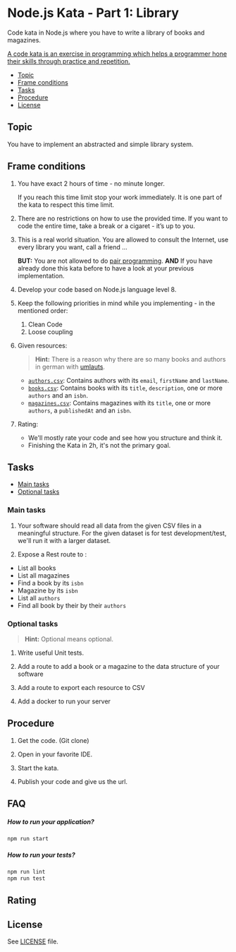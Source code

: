 # Node.js Kata - Part 1: Library

Code kata in Node.js where you have to write a library of books and magazines.

[A code kata is an exercise in programming which helps a programmer hone their skills through practice and repetition.](https://en.wikipedia.org/wiki/Kata_(programming))

* [Topic](#topic)
* [Frame conditions](#frame-conditions)
* [Tasks](#tasks)
* [Procedure](#procedure)
* [License](#license)

## Topic

You have to implement an abstracted and simple library system.

## Frame conditions

1. You have exact 2 hours of time - no minute longer.

   If you reach this time limit stop your work immediately.
   It is one part of the kata to respect this time limit.

2. There are no restrictions on how to use the provided time.
   If you want to code the entire time, take a break or a cigaret - it’s up to you.

3. This is a real world situation. You are allowed to consult the Internet, use every library you want, call a friend ...

   **BUT:** You are not allowed to do [pair programming](https://en.wikipedia.org/wiki/Pair_programming).
   **AND** If you have already done this kata before to have a look at your previous implementation.

4. Develop your code based on Node.js language level 8.

5. Keep the following priorities in mind while you implementing - in the mentioned order:
   1. Clean Code
   2. Loose coupling

6. Given resources:

   > **Hint:** There is a reason why there are so many books and authors in german with [umlauts](https://en.wikipedia.org/wiki/Germanic_umlaut).

   * [`authors.csv`](data/authors.csv): Contains authors with its `email`, `firstName` and `lastName`.
   * [`books.csv`](data/books.csv): Contains books with its `title`, `description`, one or more `authors` and an `isbn`.
   * [`magazines.csv`](data/magazines.csv): Contains magazines with its `title`, one or more `authors`, a `publishedAt` and an `isbn`.

7. Rating:
   * We'll mostly rate your code and see how you structure and think it.
   * Finishing the Kata in 2h, it's not the primary goal.

## Tasks

* [Main tasks](#main-tasks)
* [Optional tasks](#optional-tasks)

### Main tasks

1. Your software should read all data from the given CSV files in a meaningful structure. For the given dataset is for test development/test, we'll run it with a larger dataset.

2. Expose a Rest route to :
 * List all books
 * List all magazines
 * Find a book  by its `isbn`
 * Magazine by its `isbn`
 * List all `authors`
 * Find all book by their by their `authors`

### Optional tasks

> **Hint:** Optional means optional.

1. Write useful Unit tests.

2. Add a route to add a book or a magazine to the data structure of your software

3. Add a route to export each resource to CSV

4. Add a docker to run your server

## Procedure

1. Get the code. (Git clone)

2. Open in your favorite IDE.

3. Start the kata.

4. Publish your code and give us the url.

## FAQ

##### How to run your application?

```bash
npm run start
```

##### How to run your tests?

```bash
npm run lint
npm run test
```

## Rating


## License

See [LICENSE](LICENSE) file.
